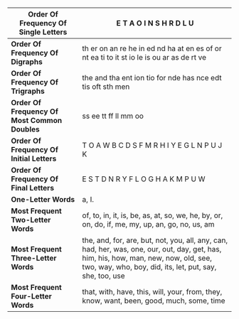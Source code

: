 #  

| **Order Of Frequency Of Single Letters**      | E T A O I N S H R D L U                                      |
| --------------------------------------------- | ------------------------------------------------------------ |
| **Order Of Frequency Of Digraphs**            | th er on an re he in ed nd ha at en es of or nt ea ti to it st io le is ou ar as de rt ve |
| **Order Of Frequency Of Trigraphs**           | the and tha ent ion tio for nde has nce edt tis oft sth men  |
| **Order Of Frequency Of Most Common Doubles** | ss ee tt ff ll mm oo                                         |
| **Order Of Frequency Of Initial Letters**     | T O A W B C D S F M R H I Y E G L N P U J K                  |
| **Order Of Frequency Of Final Letters**       | E S T D N R Y F L O G H A K M P U W                          |
| **One-Letter Words**                          | a, I.                                                        |
| **Most Frequent Two-Letter Words**            | of, to, in, it, is, be, as, at, so, we, he, by, or, on, do, if, me, my, up, an, go, no, us, am |
| **Most Frequent Three-Letter Words**          | the, and, for, are, but, not, you, all, any, can, had, her, was, one, our, out, day, get, has, him, his, how, man, new, now, old, see, two, way, who, boy, did, its, let, put, say, she, too, use |
| **Most Frequent Four-Letter Words**           | that, with, have, this, will, your, from, they, know, want, been, good, much, some, time |





